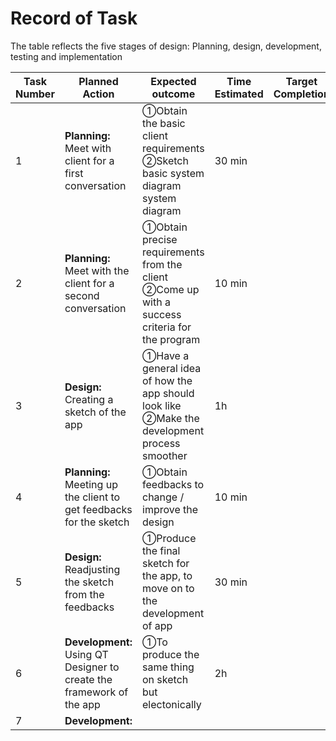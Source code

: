 # Record of Task 

The table reflects the five stages of design: Planning, design, development, testing and implementation 

| Task Number | Planned Action | Expected outcome | Time Estimated | Target Completion | Criteria |
| ----- | ------ | ---- | ----- | ----- | ------ |
| 1 | **Planning:** Meet with client for a first conversation | ①Obtain the basic client requirements ②Sketch basic system diagram system diagram | 30 min | | A |
| 2 | **Planning:** Meet with the client for a second conversation | ①Obtain precise requirements from the client ②Come up with a success criteria for the program | 10 min | | A |
| 3 | **Design:** Creating a sketch of the app | ①Have a general idea of how the app should look like  ②Make the development process smoother | 1h | | B | 
| 4 | **Planning:** Meeting up the client to get feedbacks for the sketch | ①Obtain feedbacks to change / improve the design | 10 min || A |
| 5 | **Design:** Readjusting the sketch from the feedbacks | ①Produce the final sketch for the app, to move on to the development of app | 30 min || B |
| 6 | **Development:** Using QT Designer to create the framework of the app | ①To produce the same thing on sketch but electonically | 2h || C |
| 7 | **Development:** | ||




